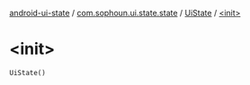 [android-ui-state](../../index.md) / [com.sophoun.ui.state.state](../index.md) / [UiState](index.md) / [&lt;init&gt;](./-init-.md)

# &lt;init&gt;

`UiState()`